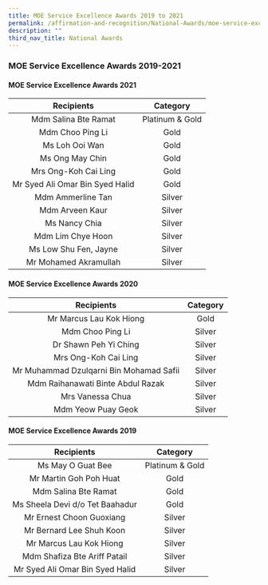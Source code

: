 ```yaml
---
title: MOE Service Excellence Awards 2019 to 2021
permalink: /affirmation-and-recognition/National-Awards/moe-service-excellence-awards-2019-to-2021
description: ""
third_nav_title: National Awards
---
```

### MOE Service Excellence Awards 2019-2021

#### MOE Service Excellence Awards 2021

| Recipients 	| Category 	|
|:---:	|:---:	|
| Mdm Salina Bte Ramat 	| Platinum & Gold 	|
| Mdm Choo Ping Li	 	| Gold 	|
|  Ms Loh Ooi Wan 	| Gold 	|
|  Ms Ong May Chin 	| Gold 	|
| Mrs Ong-Koh Cai Ling  	| Gold 	|
|  Mr Syed Ali Omar Bin Syed Halid 	| Gold 	|
| Mdm Ammerline Tan  	| Silver 	|
| Mdm Arveen Kaur	  	| Silver 	|
|  Ms Nancy Chia	 	| Silver 	|
|  Mdm Lim Chye Hoon	 	| Silver 	|
|  Ms Low Shu Fen, Jayne  	| Silver 	|
|  Mr Mohamed Akramullah	 	| Silver 	|

#### MOE Service Excellence Awards 2020

| Recipients 	| Category 	|
|:---:	|:---:	|
| Mr Marcus Lau Kok Hiong 	| Gold 	|
| Mdm Choo Ping Li	 	| Silver 	|
| Dr Shawn Peh Yi Ching	  	|  Silver 	|
| Mrs Ong-Koh Cai Ling	  	|  Silver 	|
| Mr Muhammad Dzulqarni Bin Mohamad Safii  	|  Silver 	|
|  Mdm Raihanawati Binte Abdul Razak 	|  Silver 	|
| Mrs Vanessa Chua	  	|  Silver 	|
| Mdm Yeow Puay Geok  	|  Silver 	|

#### MOE Service Excellence Awards 2019

| Recipients 	| Category 	|
|:---:	|:---:	|
| Ms May O Guat Bee 	| Platinum & Gold 	|
| Mr Martin Goh Poh Huat  	| Gold 	|
|  Mdm Salina Bte Ramat 	| Gold 	|
|  Ms Sheela Devi d/o Tet Baahadur 	| Gold 	|
|  Mr Ernest Choon Guoxiang 	| Silver 	|
|  Mr Bernard Lee Shuh Koon 	| Silver 	|
| Mr Marcus Lau Kok Hiong  	| Silver 	|
|  Mdm Shafiza Bte Ariff Patail 	| Silver 	|
|  Mr Syed Ali Omar Bin Syed Halid 	| Silver 	|